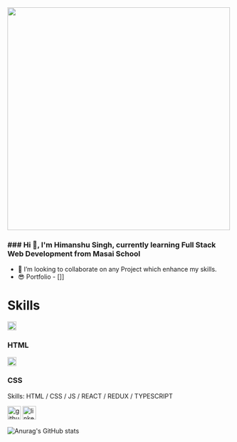 <img src="https://user-images.githubusercontent.com/99639007/169049031-edbc0500-f7bd-40e4-bd80-7595e934d583.png" alt="" height="500">
<h3>### Hi 👋, I'm Himanshu Singh, currently learning Full Stack Web Development from Masai School</h3>


- 👯 I’m looking to collaborate on any Project which enhance my skills.
- 😎 Portfolio - [<a href=""></a>]]


<h1>Skills</h1>

  <img src="https://gayathry-portfolio.vercel.app/html.png" alt="" height='20'/>
  <h3>HTML</h3>
  <img src="https://gayathry-portfolio.vercel.app/css.png" alt="" height="20"/>
  <h3>CSS</h3>

Skills: HTML / CSS / JS / REACT / REDUX / TYPESCRIPT 
 


[<img src='https://cdn.jsdelivr.net/npm/simple-icons@3.0.1/icons/github.svg' alt='github' height='30'>](https://github.com/https://github.com/Himanshu5296) 
[<img src='https://cdn.jsdelivr.net/npm/simple-icons@3.0.1/icons/linkedin.svg' alt='linkedin' height='30'>](https://www.linkedin.com/in/https://www.linkedin.com/in/himanshusingh52//)   

![Anurag's GitHub stats](https://github-readme-stats.vercel.app/api?username=Himanshu5296&show_icons=true)
